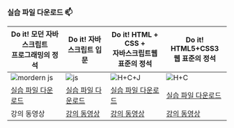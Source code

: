 ### 실습 파일 다운로드 📫

Do it! 모던 자바스크립트</br>프로그래밍의 정석 | Do it! 자바스크립트 입문 | Do it! HTML + CSS + </br> 자바스크립트웹 표준의 정석 |  Do it! HTML5+CSS3 </br>웹 표준의 정석
-- | --- | -- | -- 
![mordern js](https://user-images.githubusercontent.com/5915404/204072635-579eb9db-5edf-43d4-a30d-a4c63984c796.jpg) | ![js](https://user-images.githubusercontent.com/5915404/204072616-1b254726-22ef-4062-8d14-c876e89b11a5.jpg) | ![H+C+J](https://user-images.githubusercontent.com/5915404/204072603-7b8b2fec-7db2-4527-b035-757559d1340b.jpg) | ![H+C](https://user-images.githubusercontent.com/5915404/204072585-1e6c0055-796e-4e8c-8b24-f8856c453b1f.jpg) | 
[실습 파일 다운로드](https://github.com/funnycom/doit-js) | [실습 파일 다운로드](https://github.com/funnycom/js-basic-new) | [실습 파일 다운로드](https://github.com/Eun-Sook-Kim/doit_html_css_javascript) | [실습 파일 다운로드](https://github.com/funnycom/html5-css3)
강의 동영상 | [강의 동영상](https://www.youtube.com/watch?v=Y-isLP_aW4Q&list=PLG7te9eYUi7uNO8EPbpdr09SEUn2AcCqM) | [강의 동영상](https://www.youtube.com/watch?v=XdFWx0lO5B4&list=PLG7te9eYUi7tS_nx58Z1Zi9Iqt0JEQ1Is) | [강의 동영상](https://www.youtube.com/watch?v=bYgCtRqfi7o&list=PLG7te9eYUi7sxAaXX74J6lqiV8vtStuLr)


<!--
**funnycom/funnycom** is a ✨ _special_ ✨ repository because its `README.md` (this file) appears on your GitHub profile.

Here are some ideas to get you started:

- 🔭 I’m currently working on ...
- 🌱 I’m currently learning ...
- 👯 I’m looking to collaborate on ...
- 🤔 I’m looking for help with ...
- 💬 Ask me about ...
- 📫 How to reach me: ...
- 😄 Pronouns: ...
- ⚡ Fun fact: ...
-->
